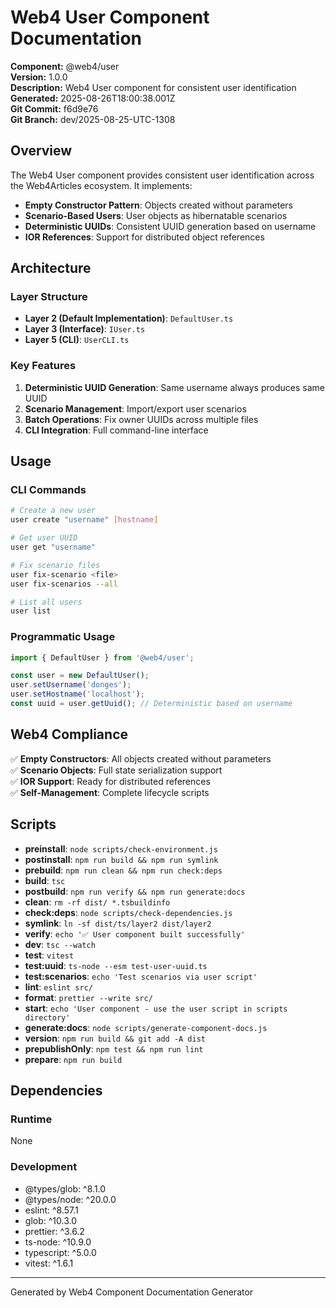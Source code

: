 # Web4 User Component Documentation

**Component:** @web4/user  
**Version:** 1.0.0  
**Description:** Web4 User component for consistent user identification  
**Generated:** 2025-08-26T18:00:38.001Z  
**Git Commit:** f6d9e76  
**Git Branch:** dev/2025-08-25-UTC-1308

## Overview

The Web4 User component provides consistent user identification across the Web4Articles ecosystem. It implements:

- **Empty Constructor Pattern**: Objects created without parameters
- **Scenario-Based Users**: User objects as hibernatable scenarios
- **Deterministic UUIDs**: Consistent UUID generation based on username
- **IOR References**: Support for distributed object references

## Architecture

### Layer Structure
- **Layer 2 (Default Implementation)**: `DefaultUser.ts`
- **Layer 3 (Interface)**: `IUser.ts`
- **Layer 5 (CLI)**: `UserCLI.ts`

### Key Features
1. **Deterministic UUID Generation**: Same username always produces same UUID
2. **Scenario Management**: Import/export user scenarios
3. **Batch Operations**: Fix owner UUIDs across multiple files
4. **CLI Integration**: Full command-line interface

## Usage

### CLI Commands
```bash
# Create a new user
user create "username" [hostname]

# Get user UUID
user get "username"

# Fix scenario files
user fix-scenario <file>
user fix-scenarios --all

# List all users
user list
```

### Programmatic Usage
```typescript
import { DefaultUser } from '@web4/user';

const user = new DefaultUser();
user.setUsername('donges');
user.setHostname('localhost');
const uuid = user.getUuid(); // Deterministic based on username
```

## Web4 Compliance

✅ **Empty Constructors**: All objects created without parameters  
✅ **Scenario Objects**: Full state serialization support  
✅ **IOR Support**: Ready for distributed references  
✅ **Self-Management**: Complete lifecycle scripts  

## Scripts

- **preinstall**: `node scripts/check-environment.js`
- **postinstall**: `npm run build && npm run symlink`
- **prebuild**: `npm run clean && npm run check:deps`
- **build**: `tsc`
- **postbuild**: `npm run verify && npm run generate:docs`
- **clean**: `rm -rf dist/ *.tsbuildinfo`
- **check:deps**: `node scripts/check-dependencies.js`
- **symlink**: `ln -sf dist/ts/layer2 dist/layer2`
- **verify**: `echo '✅ User component built successfully'`
- **dev**: `tsc --watch`
- **test**: `vitest`
- **test:uuid**: `ts-node --esm test-user-uuid.ts`
- **test:scenarios**: `echo 'Test scenarios via user script'`
- **lint**: `eslint src/`
- **format**: `prettier --write src/`
- **start**: `echo 'User component - use the user script in scripts directory'`
- **generate:docs**: `node scripts/generate-component-docs.js`
- **version**: `npm run build && git add -A dist`
- **prepublishOnly**: `npm test && npm run lint`
- **prepare**: `npm run build`

## Dependencies

### Runtime
None

### Development
- @types/glob: ^8.1.0
- @types/node: ^20.0.0
- eslint: ^8.57.1
- glob: ^10.3.0
- prettier: ^3.6.2
- ts-node: ^10.9.0
- typescript: ^5.0.0
- vitest: ^1.6.1

---

Generated by Web4 Component Documentation Generator

